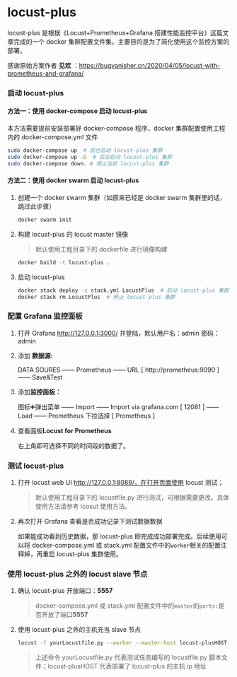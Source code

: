 # locust-plus

locust-plus 是根据《Locust+Prometheus+Grafana 搭建性能监控平台》这篇文章完成的一个 docker 集群配置文件集。主要目的是为了简化使用这个监控方案的部署。

感谢原始方案作者 **见欢** ：https://bugvanisher.cn/2020/04/05/locust-with-prometheus-and-grafana/

### 启动 locust-plus

#### 方法一：使用 docker-compose 启动 locust-plus

本方法需要提前安装部署好 docker-compose 程序，docker 集群配置使用工程内的 docker-compose.yml 文件

```bash
sudo docker-compose up  # 前台启动 locust-plus 集群
sudo docker-compose up -D  # 后台启动 locust-plus 集群
sudo docker-compose down. # 停止当前 locust-plus 集群
```

#### 方法二：使用 docker swarm 启动 locust-plus

1. 创建一个 docker swarm 集群（如原来已经是 docker swarm 集群里的话，跳过此步骤）

   ```bash
   docker swarm init
   ```

2. 构建 locust-plus 的 locust master 镜像

   > 默认使用工程目录下的 dockerfile 进行镜像构建

   ```bash
   docker build -t locust-plus .
   ```

3. 启动 locust-plus

   ```bash
   docker stack deploy -c stack.yml LocustPlus  # 启动 locust-plus 集群
   docker stack rm LocustPlus  # 停止 locust-plus 集群
   ```

### 配置 Grafana 监控面板

1. 打开 Grafana http://127.0.0.1:3000/ 并登陆，默认用户名：admin 密码：admin

2. 添加 **数据源:**

   DATA SOURES —— Prometheus —— URL [ http://prometheus:9090 ] —— Save&Test

3. 添加**监控面板：**

   图标➕弹出菜单 —— Import —— Import via grafana.com [ 12081 ] —— Load —— Prometheus 下拉选择 [ Prometheus ]

4. 查看面板**Locust for Prometheus**

   右上角即可选择不同的时间段的数据了。

### 测试 locust-plus

1. 打开 locust web UI http://127.0.0.1:8089/，在打开页面使用 locust 测试；

   > 默认使用工程目录下的 locustfile.py 进行测试，可根据需要更改。具体使用方法请参考 lcosut 使用方法。

2. 再次打开 Grafana 查看是否成功记录下测试数据数据

   如果能成功看到历史数据，那 locust-plus 即完成成功部署完成。后续使用可以将 docker-compose.yml 或 stack.yml 配置文件中的`worker`相关的配置注释掉，再重启 locust-plus 集群使用。

### 使用 locust-plus 之外的 locust slave 节点

1. 确认 locust-plus 开放端口：**5557**

   > docker-compose.yml 或 stack.yml 配置文件中的`master`的`ports:`是否开放了端口**5557**

2. 使用 locust-plus 之外的主机充当 slave 节点

   ```bash
   locust -f yourLocustfile.py --worker --master-host locust-plusHOST
   ```

   > 上述命令 yourLocustfile.py 代表测试任务编写的 locustfile.py 脚本文件；locust-plusHOST 代表部署了 locust-plus 的主机 ip 地址







